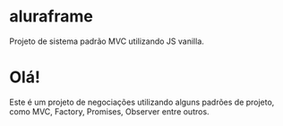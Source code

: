 # aluraframe
Projeto de sistema padrão MVC utilizando JS vanilla.

<h1>Olá!</h1>
<p>Este é um projeto de negociações utilizando alguns padrões de projeto, como MVC, Factory, Promises, Observer entre outros.</p>
